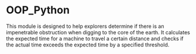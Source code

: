 # OOP_Python
This module is designed to help explorers determine if there is an impenetrable obstruction when digging to the core of the earth. It calculates the expected time for a machine to travel a certain distance and checks if the actual time exceeds the expected time by a specified threshold.
